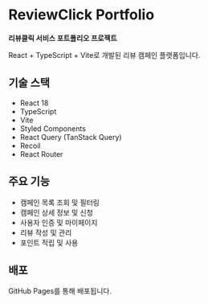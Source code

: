 # ReviewClick Portfolio

**리뷰클릭 서비스 포트폴리오 프로젝트**

React + TypeScript + Vite로 개발된 리뷰 캠페인 플랫폼입니다.

## 기술 스택
- React 18
- TypeScript
- Vite
- Styled Components
- React Query (TanStack Query)
- Recoil
- React Router

## 주요 기능
- 캠페인 목록 조회 및 필터링
- 캠페인 상세 정보 및 신청
- 사용자 인증 및 마이페이지
- 리뷰 작성 및 관리
- 포인트 적립 및 사용

## 배포
GitHub Pages를 통해 배포됩니다.
